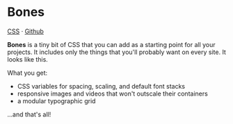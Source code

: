 # Bones

[CSS](bones.css) · [Github](https://github.com/adamhollett/bones)

**Bones** is a tiny bit of CSS that you can add as a starting point for all your projects. It includes only the things that you'll probably want on every site. It looks like this.

What you get:

- CSS variables for spacing, scaling, and default font stacks
- responsive images and videos that won't outscale their containers
- a modular typographic grid

...and that's all!
